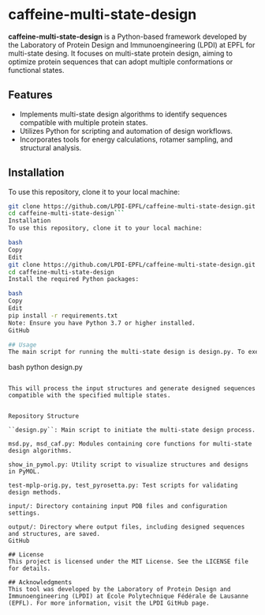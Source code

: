 # caffeine-multi-state-design

**caffeine-multi-state-design** is a Python-based framework developed by the Laboratory of Protein Design and Immunoengineering (LPDI) at EPFL for multi-state desing. It focuses on multi-state protein design, aiming to optimize protein sequences that can adopt multiple conformations or functional states.

## Features

- Implements multi-state design algorithms to identify sequences compatible with multiple protein states.
- Utilizes Python for scripting and automation of design workflows.
- Incorporates tools for energy calculations, rotamer sampling, and structural analysis.

## Installation

To use this repository, clone it to your local machine:

```bash
git clone https://github.com/LPDI-EPFL/caffeine-multi-state-design.git
cd caffeine-multi-state-design```
Installation
To use this repository, clone it to your local machine:

bash
Copy
Edit
git clone https://github.com/LPDI-EPFL/caffeine-multi-state-design.git
cd caffeine-multi-state-design
Install the required Python packages:

bash
Copy
Edit
pip install -r requirements.txt
Note: Ensure you have Python 3.7 or higher installed.
GitHub

## Usage
The main script for running the multi-state design is design.py. To execute the design process:

```
bash
python design.py
```

This will process the input structures and generate designed sequences compatible with the specified multiple states.


Repository Structure

``design.py``: Main script to initiate the multi-state design process.

msd.py, msd_caf.py: Modules containing core functions for multi-state design algorithms.

show_in_pymol.py: Utility script to visualize structures and designs in PyMOL.

test-mplp-orig.py, test_pyrosetta.py: Test scripts for validating design methods.

input/: Directory containing input PDB files and configuration settings.

output/: Directory where output files, including designed sequences and structures, are saved.
GitHub

## License
This project is licensed under the MIT License. See the LICENSE file for details.

## Acknowledgments
This tool was developed by the Laboratory of Protein Design and Immunoengineering (LPDI) at École Polytechnique Fédérale de Lausanne (EPFL). For more information, visit the LPDI GitHub page.

